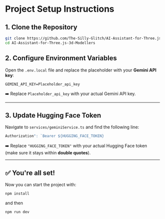 # Project Setup Instructions

## 1. Clone the Repository

```bash
git clone https://github.com/The-Silly-Glitch/AI-Assistant-for-Three.js-3d-Modellers.git
cd AI-Assistant-for-Three.js-3d-Modellers
```

## 2. Configure Environment Variables

Open the `.env.local` file and replace the placeholder with your **Gemini API key**:

```env
GEMINI_API_KEY=Placeholder_api_key
```

➡️ Replace `Placeholder_api_key` with your actual Gemini API key.

---

## 3. Update Hugging Face Token

Navigate to `services/geminiService.ts` and find the following line:

```ts
Authorization": `Bearer ${HUGGING_FACE_TOKEN}
```

➡️ Replace `"HUGGING_FACE_TOKEN"` with your actual Hugging Face token (make sure it stays within **double quotes**).

---

## ✅ You're all set!

Now you can start the project with:

```bash
npm install
```

and then

```bash
npm run dev
```
